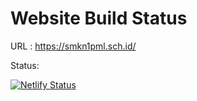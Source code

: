 # Website Build Status

URL : https://smkn1pml.sch.id/

Status:

[![Netlify Status](https://api.netlify.com/api/v1/badges/aded0d78-897b-482f-820a-56fdae3d6960/deploy-status)](https://app.netlify.com/sites/smkn1pml/deploys)